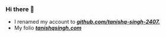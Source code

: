 ### Hi there 👋

- I renamed my account to [_**github.com/tanishq-singh-2407.**_](https://github.com/tanishq-singh-2407)
- My folio [_**tanishqsingh.com**_](http://tanishqsingh.com)
